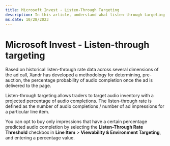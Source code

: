 ```yaml
---
title: Microsoft Invest - Listen-Through Targeting
description: In this article, understand what listen-through targeting is, how it is predicted, and the advantages of listen-through targeting.
ms.date: 10/28/2023
---
```


# Microsoft Invest - Listen-through targeting

Based on historical listen-through rate data across several dimensions of the ad call, Xandr has developed a methodology for determining, pre-auction, the percentage probability of audio completion once the ad is delivered to the page.

Listen-through targeting allows traders to target audio inventory with a projected percentage of audio completions. The listen-through rate is defined as the number of audio completions / number of ad impressions for a particular line item.

You can opt to buy only impressions that have a certain percentage predicted audio completion by selecting the **Listen-Through Rate Threshold** checkbox in **Line Item** > **Viewability & Environment Targeting**, and entering a percentage value.

